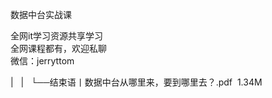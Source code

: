 数据中台实战课  

全网it学习资源共享学习<br>全网课程都有，欢迎私聊<br>微信：jerryttom<br>

| &nbsp;&nbsp;| &nbsp;&nbsp;└──结束语丨数据中台从哪里来，要到哪里去？.pdf &nbsp;1.34M